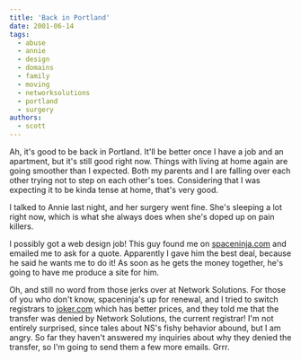 ```yaml
---
title: 'Back in Portland'
date: 2001-06-14
tags:
  - abuse
  - annie
  - design
  - domains
  - family
  - moving
  - networksolutions
  - portland
  - surgery
authors:
  - scott
---
```


Ah, it's good to be back in Portland. It'll be better once I have a job and an apartment, but it's still good right now. Things with living at home again are going smoother than I expected. Both my parents and I are falling over each other trying not to step on each other's toes. Considering that I was expecting it to be kinda tense at home, that's very good.

I talked to Annie last night, and her surgery went fine. She's sleeping a lot right now, which is what she always does when she's doped up on pain killers.

I possibly got a web design job! This guy found me on [spaceninja.com](http://spaceninja.local/) and emailed me to ask for a quote. Apparently I gave him the best deal, because he said he wants me to do it! As soon as he gets the money together, he's going to have me produce a site for him.

Oh, and still no word from those jerks over at Network Solutions. For those of you who don't know, spaceninja's up for renewal, and I tried to switch registrars to [joker.com](http://www.joker.com/) which has better prices, and they told me that the transfer was denied by Network Solutions, the current registrar! I'm not entirely surprised, since tales about NS's fishy behavior abound, but I am angry. So far they haven't answered my inquiries about why they denied the transfer, so I'm going to send them a few more emails. Grrr.
